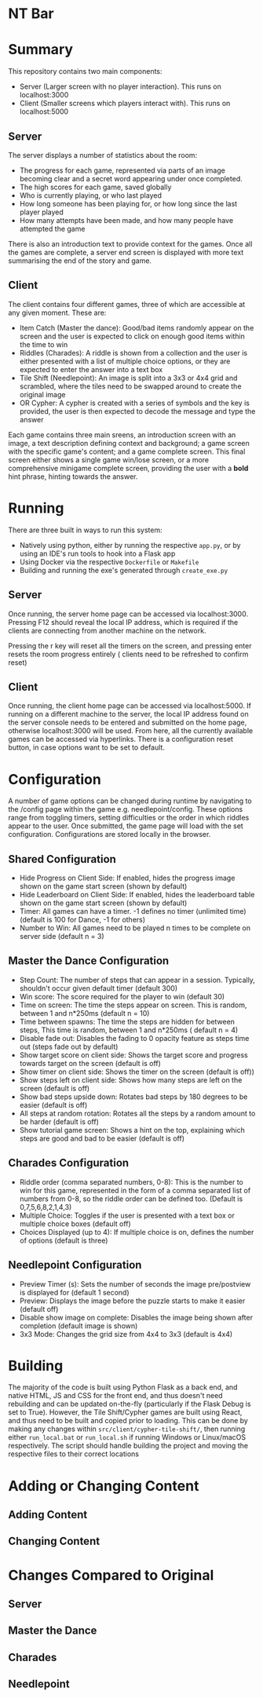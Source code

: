 # NT Bar
# Summary
This repository contains two main components:

- Server (Larger screen with no player interaction). This runs on localhost:3000
- Client (Smaller screens which players interact with). This runs on localhost:5000


## Server

The server displays a number of statistics about the room:

- The progress for each game, represented via parts of an image becoming clear and a secret word appearing under once
  completed.
- The high scores for each game, saved globally
- Who is currently playing, or who last played
- How long someone has been playing for, or how long since the last player played
- How many attempts have been made, and how many people have attempted the game

There is also an introduction text to provide context for the games. Once all the games are complete, a server end
screen is displayed with more text summarising the end of the story and game.

## Client

The client contains four different games, three of which are accessible at any given moment. These are:

- Item Catch (Master the dance): Good/bad items randomly appear on the screen and the user is expected to click on
  enough good items within the time to win
- Riddles (Charades): A riddle is shown from a collection and the user is either presented with a list of multiple
  choice options, or they are expected to enter the answer into a text box
- Tile Shift (Needlepoint): An image is split into a 3x3 or 4x4 grid and scrambled, where the tiles need to be swapped
  around to create the original image
- OR Cypher: A cypher is created with a series of symbols and the key is provided, the user is then expected to decode
  the message and type the answer

Each game contains three main sreens, an introduction screen with an image, a text description defining context and
background; a game screen with the specific game's content; and a game complete screen. This final screen either shows a
single game win/lose screen, or a more comprehensive minigame complete screen, providing the user with a **bold** hint
phrase, hinting towards the answer.

# Running

There are three built in ways to run this system:

- Natively using python, either by running the respective `app.py`, or by using an IDE's run tools to hook into a Flask
  app
- Using Docker via the respective `Dockerfile` or `Makefile`
- Building and running the exe's generated through `create_exe.py`

## Server

Once running, the server home page can be accessed via localhost:3000. Pressing F12 should reveal the local IP address,
which is required if the clients are connecting from another machine on the network.

Pressing the r key will reset all the timers on the screen, and pressing enter resets the room progress entirely (
clients need to be refreshed to confirm reset)

## Client

Once running, the client home page can be accessed via localhost:5000. If running on a different machine to the server,
the local IP address found on the server console needs to be entered and submitted on the home page, otherwise
localhost:3000 will be used. From here, all the currently available games can be accessed via hyperlinks. There is a
configuration reset button, in case options want to be set to default.

# Configuration

A number of game options can be changed during runtime by navigating to the /config page within the game e.g.
needlepoint/config. These options range from toggling timers, setting difficulties or the order in which riddles appear
to the user. Once submitted, the game page will load with the set configuration. Configurations are stored locally in
the browser.

## Shared Configuration

- Hide Progress on Client Side: If enabled, hides the progress image shown on the game start screen (shown by default)
- Hide Leaderboard on Client Side: If enabled, hides the leaderboard table shown on the game start screen (shown by
  default)
- Timer: All games can have a timer. -1 defines no timer (unlimited time) (default is 100 for Dance, -1 for others)
- Number to Win: All games need to be played n times to be complete on server side (default n = 3)

## Master the Dance Configuration

- Step Count: The number of steps that can appear in a session. Typically, shouldn't occur given default timer (default
    300)
- Win score: The score required for the player to win (default 30)
- Time on screen: The time the steps appear on screen. This is random, between 1 and n*250ms (default n = 10)
- Time between spawns: The time the steps are hidden for between steps, This time is random, between 1 and n*250ms (
  default n = 4)
- Disable fade out: Disables the fading to 0 opacity feature as steps time out (steps fade out by default)
- Show target score on client side: Shows the target score and progress towards target on the screen (default is off)
- Show timer on client side: Shows the timer on the screen (default is off))
- Show steps left on client side: Shows how many steps are left on the screen (default is off)
- Show bad steps upside down: Rotates bad steps by 180 degrees to be easier (default is off)
- All steps at random rotation: Rotates all the steps by a random amount to be harder (default is off)
- Show tutorial game screen: Shows a hint on the top, explaining which steps are good and bad to be easier (default is
  off)

## Charades Configuration

- Riddle order (comma separated numbers, 0-8): This is the number to win for this game, represented in the form of a
  comma separated list of numbers from 0-8, so the riddle order can be defined too. (Default is 0,7,5,6,8,2,1,4,3)
- Multiple Choice: Toggles if the user is presented with a text box or multiple choice boxes (default off)
- Choices Displayed (up to 4): If multiple choice is on, defines the number of options (default is three)

## Needlepoint Configuration

- Preview Timer (s): Sets the number of seconds the image pre/postview is displayed for (default 1 second)
- Preview: Displays the image before the puzzle starts to make it easier (default off)
- Disable show image on complete: Disables the image being shown after completion (default image is shown)
- 3x3 Mode: Changes the grid size from 4x4 to 3x3 (default is 4x4)

# Building

The majority of the code is built using Python Flask as a back end, and native HTML, JS and CSS for the front end, and
thus doesn't need rebuilding and can be updated on-the-fly (particularly if the Flask Debug is set
to True). However, the Tile Shift/Cypher games are built using React, and thus need to be built and copied prior to
loading. This can be done by making any changes within `src/client/cypher-tile-shift/`, then running
either `run_local.bat` or `run_local.sh` if running Windows or Linux/macOS respectively. The script should handle
building the project and moving the respective files to their correct locations

# Adding or Changing Content

## Adding Content

## Changing Content

# Changes Compared to Original

## Server

## Master the Dance 

## Charades 

## Needlepoint